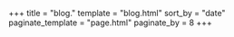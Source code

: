 +++
title = "blog."
template = "blog.html"
sort_by = "date"
paginate_template = "page.html"
paginate_by = 8
+++
